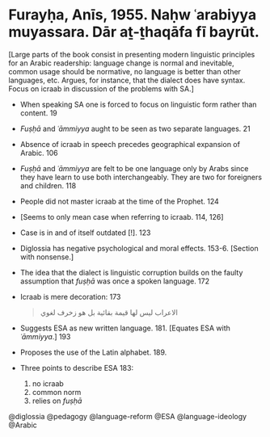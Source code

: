 # Furayḥa, Anīs, 1955. Naḥw ʿarabiyya muyassara. Dār aṯ-ṯhaqāfa fī bayrūt.

[Large parts of the book consist in presenting modern linguistic principles for an Arabic readership: language change is normal and inevitable, common usage should be normative, no language is better than other languages, etc. Argues, for instance, that the dialect does have syntax. Focus on icraab in discussion of the problems with SA.]  

- When speaking SA one is forced to focus on linguistic form rather than content. 19

- *Fuṣḥā* and *ʿāmmiyya* aught to be seen as two separate languages. 21

- Absence of icraab in speech precedes geographical expansion of Arabic. 106

- *Fuṣḥā* and *ʿāmmiyya* are felt to be one language only by Arabs since they have learn to use both interchangeably. They are two for foreigners and children. 118

- People did not master icraab at the time of the Prophet. 124

- [Seems to only mean case when referring to icraab. 114, 126]

- Case is in and of itself outdated [!].  123

- Diglossia has negative psychological and moral effects. 153-6. [Section with nonsense.]

- The idea that the dialect is linguistic corruption builds on the faulty assumption that *fuṣḥā* was once a spoken language. 172

- Icraab is mere decoration:  173 

    > الاعراب ليس لها قيمة بقائية بل هو زخرف لغوي

- Suggests ESA as new written language. 181. [Equates ESA with *ʿāmmiyya*.] 193

- Proposes the use of the Latin alphabet. 189. 

- Three points to describe ESA 183:
    1. no icraab
    2. common norm
    3. relies on *fuṣḥā*

@diglossia
@pedagogy
@language-reform
@ESA
@language-ideology
@Arabic

